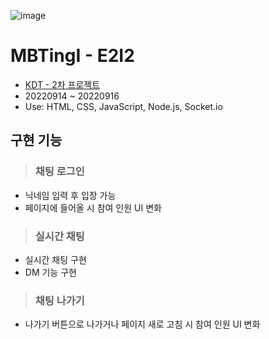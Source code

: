 ![image](https://www.notion.so/image/https%3A%2F%2Fs3-us-west-2.amazonaws.com%2Fsecure.notion-static.com%2Fe63dfabc-3ec8-44e9-a0dc-46b118eb693c%2FUntitled.png?table=block&id=8231027c-e4fd-4364-8523-f20980191403&spaceId=6e9ffcdf-452b-494c-a455-03f79451456b&width=1640&userId=b30b4534-c8a0-4959-9f96-2c49d1a62326&cache=v2)
# MBTingI - E2I2
- [KDT - 2차 프로젝트](https://joodeng.notion.site/joodeng/Joo-Young-Lee-61db50959426458db50275c985d2de2a?p=8231027ce4fd43648523f20980191403&pm=c)
- 20220914 ~ 20220916
- Use: HTML, CSS, JavaScript, Node.js, Socket.io
## 구현 기능
> ### 채팅 로그인
- 닉네임 입력 후 입장 가능
- 페이지에 들어올 시 참여 인원 UI 변화
> ### 실시간 채팅
- 실시간 채팅 구현
- DM 기능 구현
> ### 채팅 나가기
- 나가기 버튼으로 나가거나 페이지 새로 고침 시 참여 인원 UI 변화
